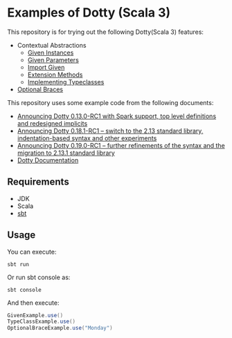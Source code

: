 # Examples of Dotty (Scala 3)

This repository is for trying out the following Dotty(Scala 3) features:

- Contextual Abstractions
  - [Given Instances](https://dotty.epfl.ch/docs/reference/contextual/delegates.html)
  - [Given Parameters](https://dotty.epfl.ch/docs/reference/contextual/given-clauses.html)
  - [Import Given](https://dotty.epfl.ch/docs/reference/contextual/import-delegate.html)
  - [Extension Methods](https://dotty.epfl.ch/docs/reference/contextual/extension-methods.html)
  - [Implementing Typeclasses](https://dotty.epfl.ch/docs/reference/contextual/typeclasses.html)
- [Optional Braces](https://dotty.epfl.ch/docs/reference/other-new-features/indentation.html)

This repository uses some example code from the following documents:

- [Announcing Dotty 0.13.0-RC1 with Spark support, top level definitions and redesigned implicits](https://dotty.epfl.ch/blog/2019/03/05/13th-dotty-milestone-release.html)
- [Announcing Dotty 0.18.1-RC1 – switch to the 2.13 standard library, indentation-based syntax and other experiments](https://dotty.epfl.ch/blog/2019/08/30/18th-dotty-milestone-release.html)
- [Announcing Dotty 0.19.0-RC1 – further refinements of the syntax and the migration to 2.13.1 standard library](https://dotty.epfl.ch/blog/2019/09/23/19th-dotty-milestone-release.html)
- [Dotty Documentation](https://dotty.epfl.ch/docs/)

## Requirements

- JDK
- Scala
- [sbt](https://www.scala-sbt.org/)

## Usage

You can execute:

`sbt run`

Or run sbt console as:

`sbt console`

And then execute:

```scala
GivenExample.use()
TypeClassExample.use()
OptionalBraceExample.use("Monday")
```

